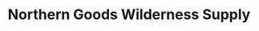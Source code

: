---
title: "Northern Goods Wilderness Supply"
url: /grand-marais/northern-goods-wilderness-supply/
shop: outdoor
---